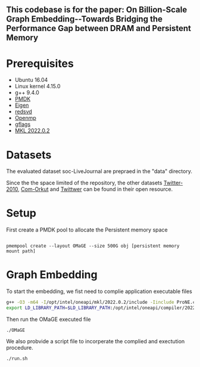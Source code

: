<meta name="robots" content="noindex">


## This codebase is for the paper: On Billion-Scale Graph Embedding--Towards Bridging the Performance Gap between DRAM and Persistent Memory

# Prerequisites

- Ubuntu 16.04
- Linux kernel 4.15.0
- g++ 9.4.0
- [PMDK](https://github.com/pmem/pmdk/)
- [Eigen](http://eigen.tuxfamily.org)
- [redsvd](https://code.google.com/p/redsvd/)
- [Openmp](https://www.openmp.org/)
- [gflags](https://github.com/gflags/gflags)
- [MKL 2022.0.2](https://software.intel.com/en-us/mkl)

# Datasets

The evaluated dataset soc-LiveJournal are prepraed in the "data" directory.

Since the the space limited of the repository, the other datasets [Twitter-2010](https://law.di.unimi.it/datasets.php), [Com-Orkut](https://snap.stanford.edu/) and [Twittwer](http://datasets.syr.edu/pages/datasets.html) can be found in their open resource.

# Setup

First create a PMDK pool to allocate the Persistent memory space

```

pmempool create --layout OMaGE --size 500G obj [persistent memory mount path]

```


# Graph Embedding

To start the embedding, we fist need to complie application executable files

```bash
g++ -O3 -m64 -I/opt/intel/oneapi/mkl/2022.0.2/include -Iinclude ProNE.cpp  ./csdb.cpp -Wl,--start-group /opt/intel/oneapi/mkl/2022.0.2/lib/intel64/libmkl_intel_lp64.a /opt/intel/oneapi/mkl/2022.0.2/lib/intel64/libmkl_intel_thread.a /opt/intel/oneapi/mkl/2022.0.2/lib/intel64/libmkl_core.a -Wl,--end-group -L/opt/intel/oneapi/compiler/2022.0.2/linux/compiler/lib/intel64_lin -liomp5 -lpthread -ldl -lm -fopenmp -w -lgflags -lpmemobj -lredsvd -lnuma -o OMaGE
export LD_LIBRARY_PATH=$LD_LIBRARY_PATH:/opt/intel/oneapi/compiler/2022.0.2/linux/compiler/lib/intel64_lin

```

Then run the OMaGE executed file

```
./OMaGE
```

We also probvide a script file to incorperate the complied and exectution procedure.

```
./run.sh
```


